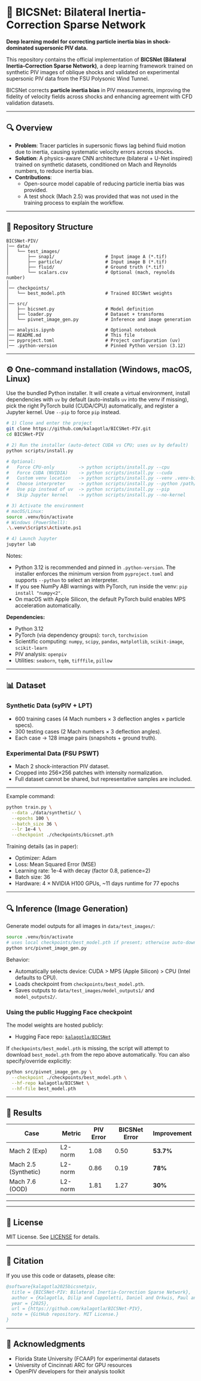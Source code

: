# 📘 BICSNet: Bilateral Inertia-Correction Sparse Network

**Deep learning model for correcting particle inertia bias in shock-dominated supersonic PIV data.**

This repository contains the official implementation of **BICSNet (Bilateral Inertia-Correction Sparse Network)**, a deep learning framework trained on synthetic PIV images of oblique shocks and validated on experimental supersonic PIV data from the FSU Polysonic Wind Tunnel.

BICSNet corrects **particle inertia bias** in PIV measurements, improving the fidelity of velocity fields across shocks and enhancing agreement with CFD validation datasets.

---

## 🔍 Overview

- **Problem**: Tracer particles in supersonic flows lag behind fluid motion due to inertia, causing systematic velocity errors across shocks.  
- **Solution**: A physics-aware CNN architecture (bilateral + U-Net inspired) trained on synthetic datasets, conditioned on Mach and Reynolds numbers, to reduce inertia bias.  
- **Contributions**:
  - Open-source model capable of reducing particle inertia bias was provided.
  - A test shock (Mach 2.5) was provided that was not used in the training process to explain the workflow.

---

## 📂 Repository Structure

```
BICSNet-PIV/
│── data/
│   └── test_images/
│       ├── snap1/                   # Input image A (*.tif)
│       ├── particle/                # Input image B (*.tif)
│       ├── fluid/                   # Ground truth (*.tif)
│       └── scalars.csv              # Optional (mach, reynolds number)
│
│── checkpoints/
│   └── best_model.pth               # Trained BICSNet weights
│
│── src/
│   ├── bicsnet.py                   # Model definition
│   ├── loader.py                    # Dataset + transforms
│   └── pivnet_image_gen.py          # Inference and image generation
│
│── analysis.ipynb                   # Optional notebook
│── README.md                        # This file
│── pyproject.toml                   # Project configuration (uv)
│── .python-version                  # Pinned Python version (3.12)
```

---

## ⚙️ One-command installation (Windows, macOS, Linux)

Use the bundled Python installer. It will create a virtual environment, install dependencies with `uv` by default (auto-installs `uv` into the venv if missing), pick the right PyTorch build (CUDA/CPU) automatically, and register a Jupyter kernel. Use `--pip` to force `pip` instead.

```bash
# 1) Clone and enter the project
git clone https://github.com/kalagotla/BICSNet-PIV.git
cd BICSNet-PIV

# 2) Run the installer (auto-detect CUDA vs CPU; uses uv by default)
python scripts/install.py

# Optional:
#   Force CPU-only         -> python scripts/install.py --cpu
#   Force CUDA (NVIDIA)    -> python scripts/install.py --cuda
#   Custom venv location   -> python scripts/install.py --venv .venv-bicsnet
#   Choose interpreter     -> python scripts/install.py --python /path/to/python3.12
#   Use pip instead of uv  -> python scripts/install.py --pip
#   Skip Jupyter kernel    -> python scripts/install.py --no-kernel

# 3) Activate the environment
# macOS/Linux:
source .venv/bin/activate
# Windows (PowerShell):
.\.venv\Scripts\Activate.ps1

# 4) Launch Jupyter
jupyter lab
```

Notes:
- Python 3.12 is recommended and pinned in `.python-version`. The installer enforces the minimum version from `pyproject.toml` and supports `--python` to select an interpreter.
- If you see NumPy ABI warnings with PyTorch, run inside the venv: `pip install "numpy<2"`.
- On macOS with Apple Silicon, the default PyTorch build enables MPS acceleration automatically.

**Dependencies:**
- Python 3.12
- PyTorch (via dependency groups): `torch`, `torchvision`
- Scientific computing: `numpy`, `scipy`, `pandas`, `matplotlib`, `scikit-image`, `scikit-learn`
- PIV analysis: `openpiv`
- Utilities: `seaborn`, `tqdm`, `tifffile`, `pillow`

---

## 📊 Dataset

### Synthetic Data (syPIV + LPT)
- 600 training cases (4 Mach numbers × 3 deflection angles × particle specs).  
- 300 testing cases (2 Mach numbers × 3 deflection angles).  
- Each case → 128 image pairs (snapshots + ground truth).  

### Experimental Data (FSU PSWT)
- Mach 2 shock-interaction PIV dataset.  
- Cropped into 256×256 patches with intensity normalization.  
- Full dataset cannot be shared, but representative samples are included.  

---

Example command:  
```bash
python train.py \
  --data ./data/synthetic/ \
  --epochs 100 \
  --batch_size 36 \
  --lr 1e-4 \
  --checkpoint ./checkpoints/bicsnet.pth
```

Training details (as in paper):  
- Optimizer: Adam  
- Loss: Mean Squared Error (MSE)  
- Learning rate: 1e-4 with decay (factor 0.8, patience=2)  
- Batch size: 36  
- Hardware: 4 × NVIDIA H100 GPUs, ~11 days runtime for 77 epochs  

---

## 🔍 Inference (Image Generation)

Generate model outputs for all images in `data/test_images/`:

```bash
source .venv/bin/activate
# uses local checkpoints/best_model.pth if present; otherwise auto-downloads from HF
python src/pivnet_image_gen.py
```

Behavior:
- Automatically selects device: CUDA > MPS (Apple Silicon) > CPU (Intel defaults to CPU).
- Loads checkpoint from `checkpoints/best_model.pth`.
- Saves outputs to `data/test_images/model_outputs1/` and `model_outputs2/`.

### Using the public Hugging Face checkpoint

The model weights are hosted publicly:

- Hugging Face repo: [`kalagotla/BICSNet`](https://huggingface.co/kalagotla/BICSNet/tree/main)

If `checkpoints/best_model.pth` is missing, the script will attempt to download `best_model.pth` from the repo above automatically. You can also specify/override explicitly:

```bash
python src/pivnet_image_gen.py \
  --checkpoint ./checkpoints/best_model.pth \
  --hf-repo kalagotla/BICSNet \
  --hf-file best_model.pth
```

---

## 📑 Results

| Case                  | Metric   | PIV Error | BICSNet Error | Improvement |
|-----------------------|----------|-----------|----------------|-------------|
| Mach 2 (Exp)          | L2-norm | 1.08      | 0.50           | **53.7%**   |
| Mach 2.5 (Synthetic)  | L2-norm | 0.86      | 0.19           | **78%**     |
| Mach 7.6 (OOD)        | L2-norm | 1.81      | 1.27           | **30%**     |

---

---

## 📜 License

MIT License. See [LICENSE](LICENSE) for details.

---

## 📌 Citation

If you use this code or datasets, please cite:

```bibtex
@software{kalagotla2025bicsnetpiv,
  title = {BICSNet-PIV: Bilateral Inertia-Correction Sparse Network},
  author = {Kalagotla, Dilip and Cuppoletti, Daniel and Orkwis, Paul and Hernandez-Lichtl, Kevin and Gustavsson, Jonas and Kumar, Rajan},
  year = {2025},
  url = {https://github.com/kalagotla/BICSNet-PIV},
  note = {GitHub repository. MIT License.}
}
```

---

## 🙏 Acknowledgments

- Florida State University (FCAAP) for experimental datasets  
- University of Cincinnati ARC for GPU resources  
- OpenPIV developers for their analysis toolkit
